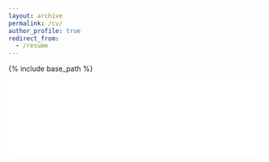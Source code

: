 ```yaml
---
layout: archive
permalink: /cv/
author_profile: true
redirect_from:
  - /resume
---
```


{% include base_path %}

<embed src="files/CV.pdf" type="application/pdf" width="100%">